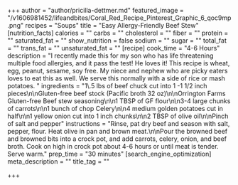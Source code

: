 +++
author = "author/pricilla-dettmer.md"
featured_image = "/v1606981452/lifeandbites/Coral_Red_Recipe_Pinterest_Graphic_6_qoc9mp.png"
recipes = "Soups"
title = "Easy Allergy-Friendly Beef Stew"
[nutrition_facts]
calories = ""
carbs = ""
cholesterol = ""
fiber = ""
protein = ""
saturated_fat = ""
show_nutrition = false
sodium = ""
sugar = ""
total_fat = ""
trans_fat = ""
unsaturated_fat = ""
[recipe]
cook_time = "4-6 Hours"
description = "I recently made this for my son who has life threatening multiple food allergies, and it pass the test! He loves it! This recipe is wheat, egg, peanut, sesame, soy free. My niece and nephew who are picky eaters loves to eat this as well. We serve this normally with a side of rice or mash potatoes. "
ingredients = "1\\.5 lbs of beef chuck cut into 1 -1 1/2 inch pieces\n\nGluten-free beef stock (Pacific broth 32 oz)\n\nOrrington Farms Gluten-free Beef stew seasoning\n\n1 TBSP of GF flour\n\n3-4 large chunks of carrots\n\n1 bunch of chop Celery\n\n4 medium golden potatoes cut in half\n\n1 yellow onion cut into 1 inch chunks\n\n2 TBSP of olive oil\n\nPinch of salt and pepper"
instructions = "Rinse, pat dry beef and season with salt, pepper, flour. Heat olive in pan and brown meat.\n\nPour the browned beef and browned bits into a crock pot, and add carrots, celery, onion, and beef broth. Cook on high in crock pot about 4-6 hours or until meat is tender. Serve warm."
prep_time = "30 minutes"
[search_engine_optimization]
meta_description = ""
title_tag = ""

+++
